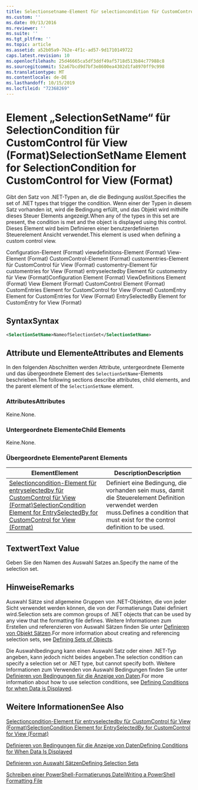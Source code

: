 ```yaml
---
title: Selectionsetname-Element für selectioncondition für CustomControl für Ansicht (Format) | Microsoft-Dokumentation
ms.custom: ''
ms.date: 09/13/2016
ms.reviewer: ''
ms.suite: ''
ms.tgt_pltfrm: ''
ms.topic: article
ms.assetid: a52b05a9-762e-4f1c-ad57-9d1710149722
caps.latest.revision: 10
ms.openlocfilehash: 25d46665ca5df3ddf49af5718d513b84c77988c8
ms.sourcegitcommit: 52a67bcd9d7bf3e8600ea4302d1fa8970ff9c998
ms.translationtype: MT
ms.contentlocale: de-DE
ms.lasthandoff: 10/15/2019
ms.locfileid: "72368269"
---
```

# <a name="selectionsetname-element-for-selectioncondition-for-customcontrol-for-view-format"></a><span data-ttu-id="8f242-102">Element „SelectionSetName“ für SelectionCondition für CustomControl für View (Format)</span><span class="sxs-lookup"><span data-stu-id="8f242-102">SelectionSetName Element for SelectionCondition for CustomControl for View (Format)</span></span>

<span data-ttu-id="8f242-103">Gibt den Satz von .NET-Typen an, die die Bedingung auslöst.</span><span class="sxs-lookup"><span data-stu-id="8f242-103">Specifies the set of .NET types that trigger the condition.</span></span> <span data-ttu-id="8f242-104">Wenn einer der Typen in diesem Satz vorhanden ist, wird die Bedingung erfüllt, und das Objekt wird mithilfe dieses Steuer Elements angezeigt.</span><span class="sxs-lookup"><span data-stu-id="8f242-104">When any of the types in this set are present, the condition is met and the object is displayed using this control.</span></span> <span data-ttu-id="8f242-105">Dieses Element wird beim Definieren einer benutzerdefinierten Steuerelement Ansicht verwendet.</span><span class="sxs-lookup"><span data-stu-id="8f242-105">This element is used when defining a custom control view.</span></span>

<span data-ttu-id="8f242-106">Configuration-Element (Format) viewdefinitions-Element (Format) View-Element (Format) CustomControl-Element (Format) customentries-Element für CustomControl für View (Format) customentry-Element für customentries for View (Format) entryselectedby Element für customentry für View (Format)</span><span class="sxs-lookup"><span data-stu-id="8f242-106">Configuration Element (Format) ViewDefinitions Element (Format) View Element (Format) CustomControl Element (Format) CustomEntries Element for CustomControl for View (Format) CustomEntry Element for CustomEntries for View (Format) EntrySelectedBy Element for CustomEntry for View (Format)</span></span>

## <a name="syntax"></a><span data-ttu-id="8f242-107">Syntax</span><span class="sxs-lookup"><span data-stu-id="8f242-107">Syntax</span></span>

```xml
<SelectionSetName>NameofSelectionSet</SelectionSetName>
```

## <a name="attributes-and-elements"></a><span data-ttu-id="8f242-108">Attribute und Elemente</span><span class="sxs-lookup"><span data-stu-id="8f242-108">Attributes and Elements</span></span>

<span data-ttu-id="8f242-109">In den folgenden Abschnitten werden Attribute, untergeordnete Elemente und das übergeordnete Element des `SelectionSetName`-Elements beschrieben.</span><span class="sxs-lookup"><span data-stu-id="8f242-109">The following sections describe attributes, child elements, and the parent element of the `SelectionSetName` element.</span></span>

### <a name="attributes"></a><span data-ttu-id="8f242-110">Attributes</span><span class="sxs-lookup"><span data-stu-id="8f242-110">Attributes</span></span>

<span data-ttu-id="8f242-111">Keine.</span><span class="sxs-lookup"><span data-stu-id="8f242-111">None.</span></span>

### <a name="child-elements"></a><span data-ttu-id="8f242-112">Untergeordnete Elemente</span><span class="sxs-lookup"><span data-stu-id="8f242-112">Child Elements</span></span>

<span data-ttu-id="8f242-113">Keine.</span><span class="sxs-lookup"><span data-stu-id="8f242-113">None.</span></span>

### <a name="parent-elements"></a><span data-ttu-id="8f242-114">Übergeordnete Elemente</span><span class="sxs-lookup"><span data-stu-id="8f242-114">Parent Elements</span></span>

|<span data-ttu-id="8f242-115">Element</span><span class="sxs-lookup"><span data-stu-id="8f242-115">Element</span></span>|<span data-ttu-id="8f242-116">Description</span><span class="sxs-lookup"><span data-stu-id="8f242-116">Description</span></span>|
|-------------|-----------------|
|[<span data-ttu-id="8f242-117">Selectioncondition-Element für entryselectedby für CustomControl für View (Format)</span><span class="sxs-lookup"><span data-stu-id="8f242-117">SelectionCondition Element for EntrySelectedBy for CustomControl for View (Format)</span></span>](./selectioncondition-element-for-entryselectedby-for-customcontrol-format.md)|<span data-ttu-id="8f242-118">Definiert eine Bedingung, die vorhanden sein muss, damit die Steuerelement Definition verwendet werden muss.</span><span class="sxs-lookup"><span data-stu-id="8f242-118">Defines a condition that must exist for the control definition to be used.</span></span>|

## <a name="text-value"></a><span data-ttu-id="8f242-119">Textwert</span><span class="sxs-lookup"><span data-stu-id="8f242-119">Text Value</span></span>

<span data-ttu-id="8f242-120">Geben Sie den Namen des Auswahl Satzes an.</span><span class="sxs-lookup"><span data-stu-id="8f242-120">Specify the name of the selection set.</span></span>

## <a name="remarks"></a><span data-ttu-id="8f242-121">Hinweise</span><span class="sxs-lookup"><span data-stu-id="8f242-121">Remarks</span></span>

<span data-ttu-id="8f242-122">Auswahl Sätze sind allgemeine Gruppen von .NET-Objekten, die von jeder Sicht verwendet werden können, die von der Formatierungs Datei definiert wird.</span><span class="sxs-lookup"><span data-stu-id="8f242-122">Selection sets are common groups of .NET objects that can be used by any view that the formatting file defines.</span></span> <span data-ttu-id="8f242-123">Weitere Informationen zum Erstellen und referenzieren von Auswahl Sätzen finden Sie unter [Definieren von Objekt Sätzen](./defining-selection-sets.md).</span><span class="sxs-lookup"><span data-stu-id="8f242-123">For more information about creating and referencing selection sets, see [Defining Sets of Objects](./defining-selection-sets.md).</span></span>

<span data-ttu-id="8f242-124">Die Auswahlbedingung kann einen Auswahl Satz oder einen .NET-Typ angeben, kann jedoch nicht beides angeben.</span><span class="sxs-lookup"><span data-stu-id="8f242-124">The selection condition can specify a selection set or .NET type, but cannot specify both.</span></span> <span data-ttu-id="8f242-125">Weitere Informationen zum Verwenden von Auswahl Bedingungen finden Sie unter [Definieren von Bedingungen für die Anzeige von Daten](./defining-conditions-for-displaying-data.md).</span><span class="sxs-lookup"><span data-stu-id="8f242-125">For more information about how to use selection conditions, see [Defining Conditions for when Data is Displayed](./defining-conditions-for-displaying-data.md).</span></span>

## <a name="see-also"></a><span data-ttu-id="8f242-126">Weitere Informationen</span><span class="sxs-lookup"><span data-stu-id="8f242-126">See Also</span></span>

[<span data-ttu-id="8f242-127">Selectioncondition-Element für entryselectedby für CustomControl für View (Format)</span><span class="sxs-lookup"><span data-stu-id="8f242-127">SelectionCondition Element for EntrySelectedBy for CustomControl for View (Format)</span></span>](./selectioncondition-element-for-entryselectedby-for-customcontrol-format.md)

[<span data-ttu-id="8f242-128">Definieren von Bedingungen für die Anzeige von Daten</span><span class="sxs-lookup"><span data-stu-id="8f242-128">Defining Conditions for When Data Is Displayed</span></span>](./defining-conditions-for-displaying-data.md)

[<span data-ttu-id="8f242-129">Definieren von Auswahl Sätzen</span><span class="sxs-lookup"><span data-stu-id="8f242-129">Defining Selection Sets</span></span>](./defining-selection-sets.md)

[<span data-ttu-id="8f242-130">Schreiben einer PowerShell-Formatierungs Datei</span><span class="sxs-lookup"><span data-stu-id="8f242-130">Writing a PowerShell Formatting File</span></span>](./writing-a-powershell-formatting-file.md)
